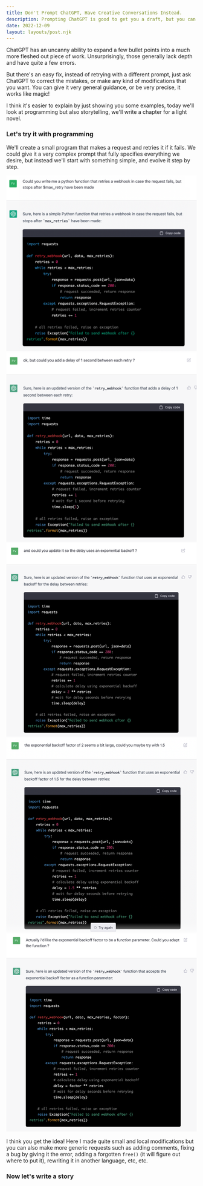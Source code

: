 ```yaml
---
title: Don't Prompt ChatGPT, Have Creative Conversations Instead.
description: Prompting ChatGPT is good to get you a draft, but you can go much further by conversing with it
date: 2022-12-09
layout: layouts/post.njk
---
```


ChatGPT has an uncanny ability to expand a few bullet points into a much more fleshed out piece of work.  Unsurprisingly, those generally lack depth and have quite a few errors. 

But there's an easy fix, instead of retrying with a different prompt, just ask ChatGPT to correct the mistakes, or make any kind of modifications that you want. You can give it very general guidance, or be very precise, it works like magic! 

I think it's easier to explain by just showing you some examples, today we'll look at programming but also storytelling, we'll write a chapter for a light novel.

### Let's try it with programming

We'll create a small program that makes a request and retries it if it fails.  We could give it a very complex prompt that fully specifies everything we desire, but instead we'll start with something simple, and evolve it step by step.

<img src="/img/gpt-program-01.png">
<img src="/img/gpt-program-02.png">
<img src="/img/gpt-program-03.png">
<img src="/img/gpt-program-04.png">
<img src="/img/gpt-program-05.png">

I think you get the idea! Here I made quite small and local modifications but you can also make more generic requests such as adding comments, fixing a bug by giving it the error, adding a forgotten `free()` (it will figure out where to put it), rewriting it in another language, etc, etc.

### Now let's write a story


